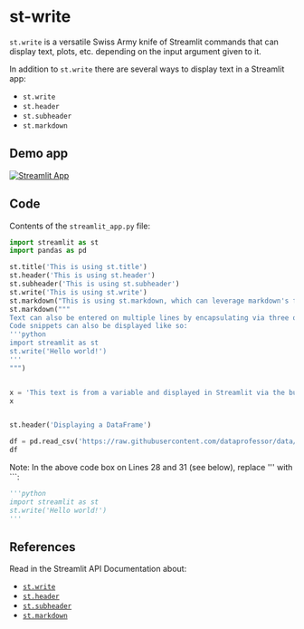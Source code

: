 # st-write

`st.write` is a versatile Swiss Army knife of Streamlit commands that can display text, plots, etc. depending on the input argument given to it.

In addition to `st.write` there are several ways to display text in a Streamlit app:
- `st.write`
- `st.header`
- `st.subheader`
- `st.markdown`

## Demo app
[![Streamlit App](https://static.streamlit.io/badges/streamlit_badge_black_white.svg)](https://share.streamlit.io/dataprofessor/st-write/)

## Code
Contents of the `streamlit_app.py` file:
```python
import streamlit as st
import pandas as pd

st.title('This is using st.title')
st.header('This is using st.header')
st.subheader('This is using st.subheader')
st.write('This is using st.write')
st.markdown("This is using st.markdown, which can leverage markdown's functionality, e.g. *bold*, **italic**, ***bold and italic***, `highlights`, etc.")
st.markdown("""
Text can also be entered on multiple lines by encapsulating via three opening and closing quotes.
Code snippets can also be displayed like so:
'''python
import streamlit as st
st.write('Hello world!')
'''
""")


x = 'This text is from a variable and displayed in Streamlit via the built-in magic by simply calling the variable.'
x


st.header('Displaying a DataFrame')

df = pd.read_csv('https://raw.githubusercontent.com/dataprofessor/data/master/iris.csv')
df
```

Note: In the above code box on Lines 28 and 31 (see below), replace ''' with ```:
```python
'''python
import streamlit as st
st.write('Hello world!')
'''
```

## References
Read in the Streamlit API Documentation about:
- [`st.write`](https://docs.streamlit.io/library/api-reference/text/st.write)
- [`st.header`](https://docs.streamlit.io/library/api-reference/text/st.header)
- [`st.subheader`](https://docs.streamlit.io/library/api-reference/text/st.subheader)
- [`st.markdown`](https://docs.streamlit.io/library/api-reference/text/st.markdown)

